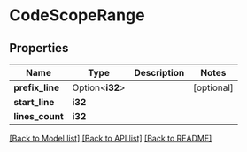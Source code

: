 # CodeScopeRange

## Properties

Name | Type | Description | Notes
------------ | ------------- | ------------- | -------------
**prefix_line** | Option<**i32**> |  | [optional]
**start_line** | **i32** |  | 
**lines_count** | **i32** |  | 

[[Back to Model list]](../README.md#documentation-for-models) [[Back to API list]](../README.md#documentation-for-api-endpoints) [[Back to README]](../README.md)



